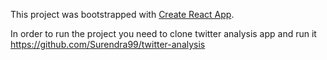This project was bootstrapped with [Create React App](https://github.com/facebook/create-react-app).

In order to run the project you need to clone twitter analysis app and run it
https://github.com/Surendra99/twitter-analysis

